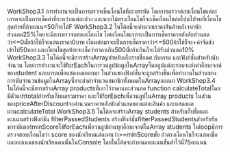 WorkShop3.1
การทำงานจะเป็นการตรวจเช็คเงื่อนไขทีละบรรทัด โดยการตรวจสอบเงื่อนไขแต่ละเกรดจะเป็นการเช็คค่าที่ระหว่างแต่ละช่วง และหากไม่ตรงเงื่่อนไขก็จะเช็คเงื่อนไขต่อไปนไปจบที่เงื่อนไขสุดท้ายที่ถ้าคะแน<50ก็จะได้F
WorkShop3.2
ในโค้ดนี้จะคำนวณราคาสินค้้าหลังจากหักส่วนลด25%โดยจะมีการตรวจบสอบเงื่อนไข โดยเงื่อนไขแรกจะเป็นการเช็คราคาหลังหักส่วนลดว่า<=0มั้ยถ้าใช่ก็จะแสดงราคา0บาท เงื่อนต่อมาจะเป็นการเช็คราคาว่า<=500ถ้าใช่ก็จะ+ค่าจัดส่งเข้าไป50บาท และเงื่อนไขสุดท้ายจะเช็คว่าราคาเกิน500มั้ยถ้าเกินก็จะได้รับส่วนลด10%
WorkShop3.3
ในโค้ดนี้จะมีการสร้างArrayสำหรับเก็บรายชื่อนศ.กับเกรด และฟังก์ชั่นสำหรับนับจำนวน โดยการทำงานจะใช้forEachในการวนลูปข้อมูลในArrayโดยลูปแต่ละรอบจะส่งค่าอ็อบเจกต์ของstudent และเกรดเพื่อแสดงผลออกมา ในส่วนของฟังก์ชั่นจะถูกสร้างขึ้นเพื่อทำงานในส่วนของการนับจำนวนข้อมูลในArrayซึ่งจะส่งค่าจำนวนสมาชิกทั้งหมดในArrayออกมา
WorkShop3.4
ในโค้ดนี้จะมีการสร้างArray productsที่เอาไว้ราคาและส่วนลด function calculateTotalโดยมีตัวแปรtotalสำหรับเก็บผลรวมราคา และใช้forEachเพื่อวนลูปในArray products ในส่วนของpriceAfterDiscountจะคำนวณราคาหลังหักส่วนลดของแต่ละสินค้า และแสดงผลผ่านcalculateTotal
WorkShop3.5
ในโต้ดจะสร้างArray students สำหรับเก็บชื่อและคะแนนสร้างฟังก์ชัน filterPassedStudents สร้างฟังก์ชั่นfilterPassedStudentsสำหรับรับพารามิเตอร์minScoreใช้forEachเพื่อวนลูปผ่านทุกอ็อบเจกต์ในArray students ในloopมีการตรวจสอบเงื่อนไขว่า score ของนักเรียนแต่ละคนว่า>=minScoreมั้ย ถ้าตรงเงื่อนไขก็จะแสดงชื่อและคะแนนของนักเรียนคนนั้นในConsole โดยในโค้ดจะกำหนดคะแนนขั้นต่ำไว้มี่75คะแนน
